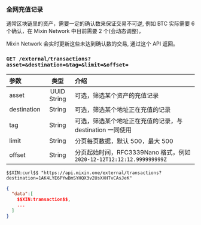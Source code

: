 ### 全网充值记录

通常区块链里的资产，需要一定的确认数来保证交易不可逆, 例如 BTC 实际需要 6 个确认，在 Mixin Network 中目前需要 2 个(会动态调整)，

Mixin Network 会实时更新这些未达到确认数的交易, 通过这个 API 返回。

### `GET /external/transactions?asset=&destination=&tag=&limit=&offset=` 

| 参数 | 类型 | 介绍 |
| :----- | :----: | :---- |
| asset | UUID String | 可选，筛选某个资产的充值记录 |
| destination | String | 可选，筛选某个地址正在充值的记录 |
| tag | String | 可选，筛选某个地址正在充值的记录，与 destination 一同使用 |
| limit | String | 分页每页数据，默认 500，最大 500 |
| offset | String | 分页起始时间，RFC3339Nano 格式，例如 `2020-12-12T12:12:12.999999999Z` |

```
$$XIN:curl$$ "https://api.mixin.one/external/transactions?destination=1AK4LYE6PYwBmSYHQX3v2UsXXHTvCAsJeK"
```

```json
{
  "data":[
    $$XIN:transaction$$,
    ...
  ]
}
```
